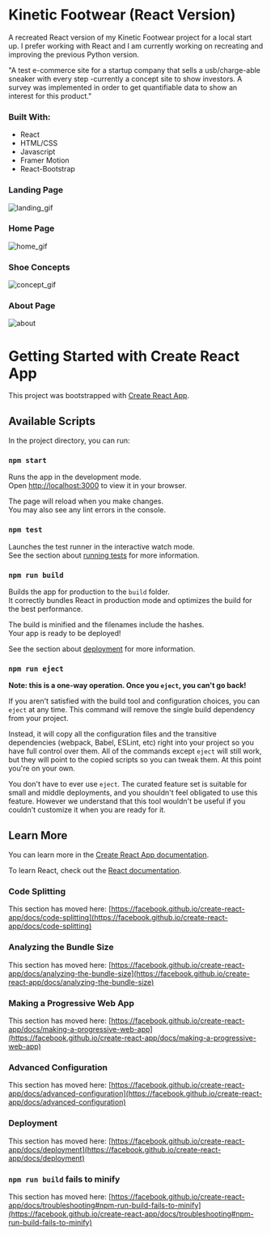 # Kinetic Footwear (React Version)

A recreated React version of my Kinetic Footwear project for a local start up. I prefer working with React and I am currently working on recreating and improving the previous Python version. 

"A test e-commerce site for a startup company that sells a usb/charge-able sneaker with every step
-currently a concept site to show investors. A survey was implemented in order to get quantifiable data to show an interest for this product."

### Built With:
* React
* HTML/CSS
* Javascript
* Framer Motion
* React-Bootstrap

### Landing Page  </br>
![landing_gif](https://user-images.githubusercontent.com/96930354/219909897-df861501-fe98-44dc-9a10-0cc0c7018f40.gif)
</br>
### Home Page </br>
![home_gif](https://user-images.githubusercontent.com/96930354/219909948-3648bd5f-8487-43c4-9f94-9f88d5f8b6cf.gif)
</br>
### Shoe Concepts </br>
![concept_gif](https://user-images.githubusercontent.com/96930354/219910279-48eaf31f-d7ff-4ff1-92d9-7ac2a64b98a3.gif)
</br>
### About Page </br>
![about](https://user-images.githubusercontent.com/96930354/219910323-26bf18a3-be0b-46b3-aadb-867394cb7d40.gif)


# Getting Started with Create React App

This project was bootstrapped with [Create React App](https://github.com/facebook/create-react-app).

## Available Scripts

In the project directory, you can run:

### `npm start`

Runs the app in the development mode.\
Open [http://localhost:3000](http://localhost:3000) to view it in your browser.

The page will reload when you make changes.\
You may also see any lint errors in the console.

### `npm test`

Launches the test runner in the interactive watch mode.\
See the section about [running tests](https://facebook.github.io/create-react-app/docs/running-tests) for more information.

### `npm run build`

Builds the app for production to the `build` folder.\
It correctly bundles React in production mode and optimizes the build for the best performance.

The build is minified and the filenames include the hashes.\
Your app is ready to be deployed!

See the section about [deployment](https://facebook.github.io/create-react-app/docs/deployment) for more information.

### `npm run eject`

**Note: this is a one-way operation. Once you `eject`, you can't go back!**

If you aren't satisfied with the build tool and configuration choices, you can `eject` at any time. This command will remove the single build dependency from your project.

Instead, it will copy all the configuration files and the transitive dependencies (webpack, Babel, ESLint, etc) right into your project so you have full control over them. All of the commands except `eject` will still work, but they will point to the copied scripts so you can tweak them. At this point you're on your own.

You don't have to ever use `eject`. The curated feature set is suitable for small and middle deployments, and you shouldn't feel obligated to use this feature. However we understand that this tool wouldn't be useful if you couldn't customize it when you are ready for it.

## Learn More

You can learn more in the [Create React App documentation](https://facebook.github.io/create-react-app/docs/getting-started).

To learn React, check out the [React documentation](https://reactjs.org/).

### Code Splitting

This section has moved here: [https://facebook.github.io/create-react-app/docs/code-splitting](https://facebook.github.io/create-react-app/docs/code-splitting)

### Analyzing the Bundle Size

This section has moved here: [https://facebook.github.io/create-react-app/docs/analyzing-the-bundle-size](https://facebook.github.io/create-react-app/docs/analyzing-the-bundle-size)

### Making a Progressive Web App

This section has moved here: [https://facebook.github.io/create-react-app/docs/making-a-progressive-web-app](https://facebook.github.io/create-react-app/docs/making-a-progressive-web-app)

### Advanced Configuration

This section has moved here: [https://facebook.github.io/create-react-app/docs/advanced-configuration](https://facebook.github.io/create-react-app/docs/advanced-configuration)

### Deployment

This section has moved here: [https://facebook.github.io/create-react-app/docs/deployment](https://facebook.github.io/create-react-app/docs/deployment)

### `npm run build` fails to minify

This section has moved here: [https://facebook.github.io/create-react-app/docs/troubleshooting#npm-run-build-fails-to-minify](https://facebook.github.io/create-react-app/docs/troubleshooting#npm-run-build-fails-to-minify)
